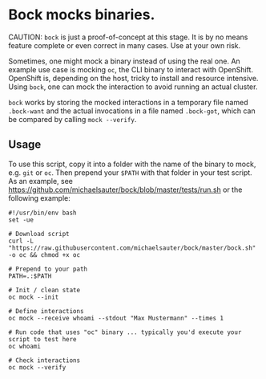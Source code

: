 # Bock mocks binaries.

CAUTION: `bock` is just a proof-of-concept at this stage. It is by no means feature complete or even correct in many cases. Use at your own risk.

Sometimes, one might mock a binary instead of using the real one.
An example use case is mocking `oc`, the CLI binary to interact with OpenShift.
OpenShift is, depending on the host, tricky to install and resource intensive.
Using `bock`, one can mock the interaction to avoid running an actual cluster.

`bock` works by storing the mocked interactions in a temporary file named
`.bock-want` and the actual invocations in a file named `.bock-got`, which can
be compared by calling `mock --verify`.

## Usage

To use this script, copy it into a folder with the name of the binary to mock,
e.g. `git` or `oc`. Then prepend your `$PATH` with that folder in your test
script. As an example, see
https://github.com/michaelsauter/bock/blob/master/tests/run.sh or the following
example:

```
#!/usr/bin/env bash
set -ue

# Download script
curl -L "https://raw.githubusercontent.com/michaelsauter/bock/master/bock.sh" -o oc && chmod +x oc

# Prepend to your path
PATH=.:$PATH

# Init / clean state
oc mock --init

# Define interactions
oc mock --receive whoami --stdout "Max Mustermann" --times 1

# Run code that uses "oc" binary ... typically you'd execute your script to test here
oc whoami

# Check interactions
oc mock --verify
```
